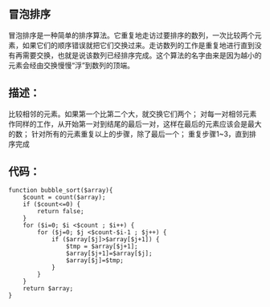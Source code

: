## 冒泡排序
冒泡排序是一种简单的排序算法。它重复地走访过要排序的数列，一次比较两个元素，如果它们的顺序错误就把它们交换过来。走访数列的工作是重复地进行直到没有再需要交换，也就是说该数列已经排序完成。这个算法的名字由来是因为越小的元素会经由交换慢慢“浮”到数列的顶端。
 
## 描述：
比较相邻的元素。如果第一个比第二个大，就交换它们两个；
对每一对相邻元素作同样的工作，从开始第一对到结尾的最后一对，这样在最后的元素应该会是最大的数；
针对所有的元素重复以上的步骤，除了最后一个；
重复步骤1~3，直到排序完成

## 代码：
```
function bubble_sort($array){
    $count = count($array);
    if ($count<=0) {
        return false;
    }
    for ($i=0; $i <$count ; $i++) { 
        for ($j=0; $j <$count-$i-1 ; $j++) { 
            if ($array[$j]>$array[$j+1]) {
                $tmp = $array[$j+1];
                $array[$j+1]=$array[$j];
                $array[$j]=$tmp;
            }
        }
    }
    return $array;
}
```